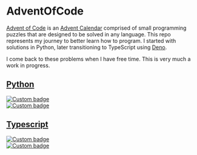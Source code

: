 # AdventOfCode

[Advent of Code](https://adventofcode.com) is an [Advent Calendar](https://en.wikipedia.org/wiki/Advent_calendar) comprised of small programming puzzles that are designed to be solved in any language. This repo represents my journey to better learn how to program. I started with solutions in Python, later transitioning to TypeScript using [Deno](https://deno.land/).

I come back to these problems when I have free time. This is very much a work in progress.

## [Python](/solutions/python/)  
[![Custom badge](https://img.shields.io/endpoint?logo=Python&style=plastic&url=https%3A%2F%2Fraw.githubusercontent.com%2Fjoseph-rock%2Fadventofcode%2Fmaster%2F.github%2Fbadges%2Fpython%2F2020.json)](/solutions/python/2020/)  
[![Custom badge](https://img.shields.io/endpoint?logo=Python&style=plastic&url=https%3A%2F%2Fraw.githubusercontent.com%2Fjoseph-rock%2Fadventofcode%2Fmaster%2F.github%2Fbadges%2Fpython%2F2021.json)](/solutions/python/2021/)  

## [Typescript](/solutions/typescript/)
[![Custom badge](https://img.shields.io/endpoint?logo=Typescript&style=plastic&url=https%3A%2F%2Fraw.githubusercontent.com%2Fjoseph-rock%2Fadventofcode%2Fmaster%2F.github%2Fbadges%2Ftypescript%2F2020.json)](/solutions/typescript/2020/)  
[![Custom badge](https://img.shields.io/endpoint?logo=Typescript&style=plastic&url=https%3A%2F%2Fraw.githubusercontent.com%2Fjoseph-rock%2Fadventofcode%2Fmaster%2F.github%2Fbadges%2Ftypescript%2F2022.json)](/solutions/typescript/2022/)  
